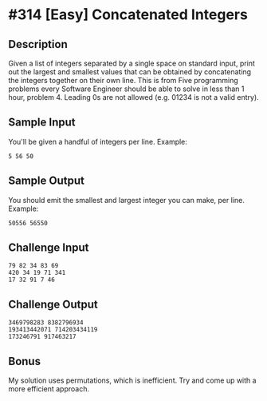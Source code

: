 # #314 [Easy] Concatenated Integers

## Description
Given a list of integers separated by a single space on standard input, print out the largest and smallest values that can be obtained by concatenating the integers together on their own line.
This is from Five programming problems every Software Engineer should be able to solve in less than 1 hour, problem 4.
Leading 0s are not allowed (e.g. 01234 is not a valid entry).

## Sample Input
You'll be given a handful of integers per line. Example:
```
5 56 50
```

## Sample Output
You should emit the smallest and largest integer you can make, per line. Example:

```
50556 56550
```

## Challenge Input
```
79 82 34 83 69
420 34 19 71 341
17 32 91 7 46
```

## Challenge Output
```
3469798283 8382796934
193413442071 714203434119
173246791 917463217
```

## Bonus
My solution uses permutations, which is inefficient.
Try and come up with a more efficient approach.